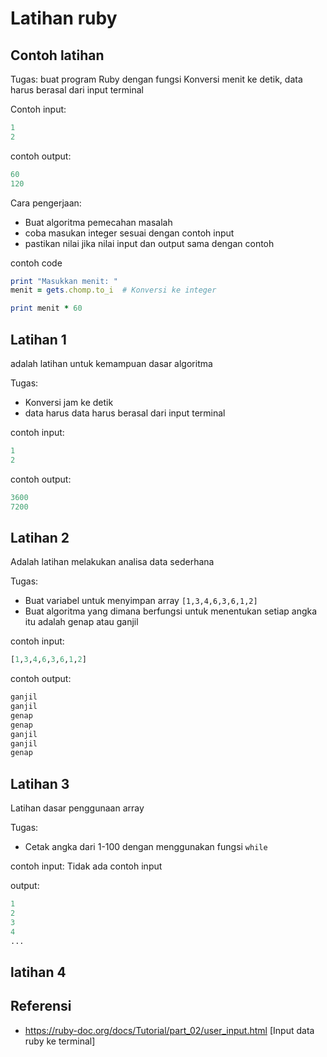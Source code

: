 # Latihan ruby

## Contoh latihan 

Tugas: buat program Ruby dengan fungsi Konversi menit ke detik, data harus berasal dari input terminal

Contoh input:
```r
1
2
```

contoh output:
```r
60
120
```

Cara pengerjaan:
- Buat algoritma pemecahan masalah
- coba masukan integer sesuai dengan contoh input
- pastikan nilai jika nilai input dan output sama dengan contoh

contoh code
```ruby
print "Masukkan menit: "
menit = gets.chomp.to_i  # Konversi ke integer

print menit * 60
```

## Latihan 1

adalah latihan untuk kemampuan dasar algoritma

Tugas: 
- Konversi jam ke detik
- data harus data harus berasal dari input terminal

contoh input:
```ruby
1
2
```

contoh output:
```ruby
3600
7200
```

## Latihan 2

Adalah latihan melakukan analisa data sederhana

Tugas:
- Buat variabel untuk menyimpan array `[1,3,4,6,3,6,1,2]`
- Buat algoritma yang dimana berfungsi untuk menentukan setiap angka itu adalah genap atau ganjil

contoh input:
```r
[1,3,4,6,3,6,1,2]
```

contoh output:
```r
ganjil
ganjil
genap
genap
ganjil
ganjil
genap
```

## Latihan 3

Latihan dasar penggunaan array

Tugas:
- Cetak angka dari 1-100 dengan menggunakan fungsi `while`

contoh input: Tidak ada contoh input

output:
```r
1
2
3
4
...
```

## latihan 4


## Referensi
- https://ruby-doc.org/docs/Tutorial/part_02/user_input.html [Input data ruby ke terminal]
